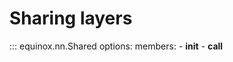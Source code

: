# Sharing layers

::: equinox.nn.Shared
    options:
        members:
            - __init__
            - __call__

